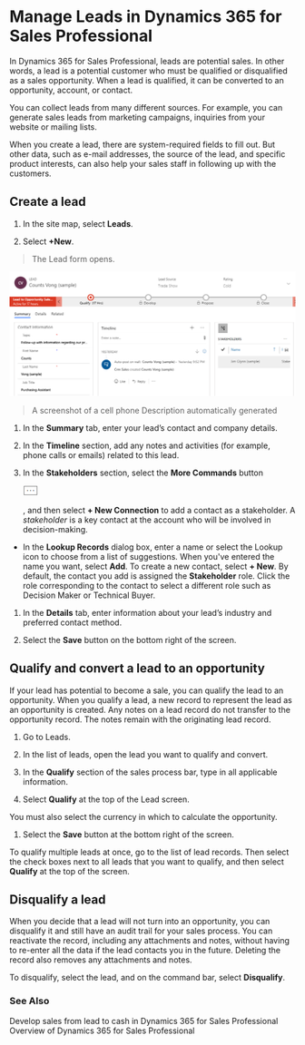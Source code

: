Manage Leads in Dynamics 365 for Sales Professional
===================================================

In Dynamics 365 for Sales Professional, leads are potential sales. In other
words, a lead is a potential customer who must be qualified or disqualified as a
sales opportunity. When a lead is qualified, it can be converted to an
opportunity, account, or contact.

You can collect leads from many different sources. For example, you can generate
sales leads from marketing campaigns, inquiries from your website or mailing
lists.

When you create a lead, there are system-required fields to fill out. But other
data, such as e-mail addresses, the source of the lead, and specific product
interests, can also help your sales staff in following up with the customers.

Create a lead
-------------

1.  In the site map, select **Leads**.

2.  Select **+New**.

>   The Lead form opens.

![](media/5ab5d40e2a253f8e11becc2ede69a794.png)

>   A screenshot of a cell phone Description automatically generated

1.  In the **Summary** tab, enter your lead’s contact and company details.

2.  In the **Timeline** section, add any notes and activities (for example,
    phone calls or emails) related to this lead.

3.  In the **Stakeholders** section, select the **More Commands** button

    ![More Commands button](media/3a83a320869211ff074b20eb79d57cd5.png)

    , and then select **+ New Connection** to add a contact as a stakeholder. A
    *stakeholder* is a key contact at the account who will be involved in
    decision-making.

-   In the **Lookup Records** dialog box, enter a name or select the Lookup icon
    to choose from a list of suggestions. When you've entered the name you want,
    select **Add**. To create a new contact, select **+ New**. By default, the
    contact you add is assigned the **Stakeholder** role. Click the role
    corresponding to the contact to select a different role such as Decision
    Maker or Technical Buyer.

1.  In the **Details** tab, enter information about your lead’s industry and
    preferred contact method.

2.  Select the **Save** button on the bottom right of the screen.

Qualify and convert a lead to an opportunity
--------------------------------------------

If your lead has potential to become a sale, you can qualify the lead to an
opportunity. When you qualify a lead, a new record to represent the lead as an
opportunity is created. Any notes on a lead record do not transfer to the
opportunity record. The notes remain with the originating lead record.

1.  Go to Leads.

2.  In the list of leads, open the lead you want to qualify and convert.

3.  In the **Qualify** section of the sales process bar, type in all applicable
    information.

4.  Select **Qualify** at the top of the Lead screen.

You must also select the currency in which to calculate the opportunity.

1.  Select the **Save** button at the bottom right of the screen.

To qualify multiple leads at once, go to the list of lead records. Then select
the check boxes next to all leads that you want to qualify, and then select
**Qualify** at the top of the screen.

Disqualify a lead
-----------------

When you decide that a lead will not turn into an opportunity, you can
disqualify it and still have an audit trail for your sales process. You can
reactivate the record, including any attachments and notes, without having to
re-enter all the data if the lead contacts you in the future. Deleting the
record also removes any attachments and notes.

To disqualify, select the lead, and on the command bar, select **Disqualify**.

### See Also

Develop sales from lead to cash in Dynamics 365 for Sales Professional  
Overview of Dynamics 365 for Sales Professional
